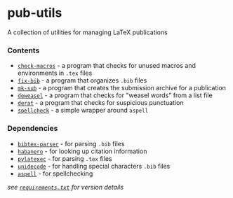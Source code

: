 # pub-utils

A collection of utilities for managing LaTeX publications

### Contents

- [`check-macros`](./check-macros) - a program that checks for unused macros and environments in `.tex` files
- [`fix-bib`](./fix-bib) - a program that organizes `.bib` files
- [`mk-sub`](./mk-sub) - a program that creates the submission archive for a publication
- [`deweasel`](./deweasel) - a program that checks for "weasel words" from a list file
- [`derat`](./derat) - a program that checks for suspicious punctuation
- [`spellcheck`](./spellcheck) - a simple wrapper around `aspell`

### Dependencies
- [`bibtex-parser`](https://github.com/sciunto-org/python-bibtexparser) - for parsing `.bib` files
- [`habanero`](https://github.com/sckott/habanero) - for looking up citation information
- [`pylatexec`](https://github.com/phfaist/pylatexenc) - for parsing `.tex` files
- [`unidecode`](https://github.com/avian2/unidecode) - for handling special characters `.bib` files
- [`aspell`](https://github.com/GNUAspell/aspell) - for spellchecking

_see [`requirements.txt`](./requirements.txt) for version details_